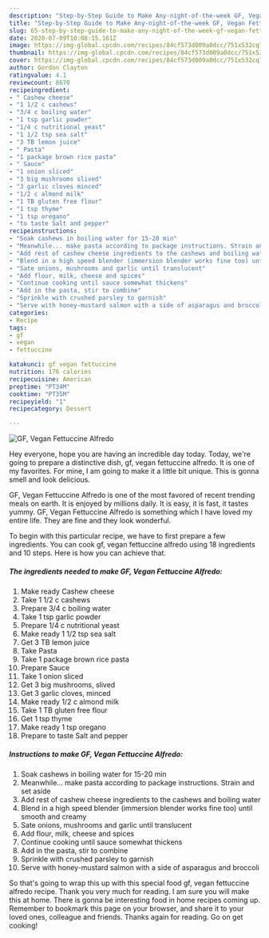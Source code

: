 ```yaml
---
description: "Step-by-Step Guide to Make Any-night-of-the-week GF, Vegan Fettuccine Alfredo"
title: "Step-by-Step Guide to Make Any-night-of-the-week GF, Vegan Fettuccine Alfredo"
slug: 65-step-by-step-guide-to-make-any-night-of-the-week-gf-vegan-fettuccine-alfredo
date: 2020-07-09T10:08:15.161Z
image: https://img-global.cpcdn.com/recipes/84cf573d009a0dcc/751x532cq70/gf-vegan-fettuccine-alfredo-recipe-main-photo.jpg
thumbnail: https://img-global.cpcdn.com/recipes/84cf573d009a0dcc/751x532cq70/gf-vegan-fettuccine-alfredo-recipe-main-photo.jpg
cover: https://img-global.cpcdn.com/recipes/84cf573d009a0dcc/751x532cq70/gf-vegan-fettuccine-alfredo-recipe-main-photo.jpg
author: Gordon Clayton
ratingvalue: 4.1
reviewcount: 8670
recipeingredient:
- " Cashew cheese"
- "1 1/2 c cashews"
- "3/4 c boiling water"
- "1 tsp garlic powder"
- "1/4 c nutritional yeast"
- "1 1/2 tsp sea salt"
- "3 TB lemon juice"
- " Pasta"
- "1 package brown rice pasta"
- " Sauce"
- "1 onion sliced"
- "3 big mushrooms slived"
- "3 garlic cloves minced"
- "1/2 c almond milk"
- "1 TB gluten free flour"
- "1 tsp thyme"
- "1 tsp oregano"
- "to taste Salt and pepper"
recipeinstructions:
- "Soak cashews in boiling water for 15-20 min"
- "Meanwhile... make pasta according to package instructions. Strain and set aside"
- "Add rest of cashew cheese ingredients to the cashews and boiling water"
- "Blend in a high speed blender (immersion blender works fine too) until smooth and creamy"
- "Sate onions, mushrooms and garlic until translucent"
- "Add flour, milk, cheese and spices"
- "Continue cooking until sauce somewhat thickens"
- "Add in the pasta, stir to combine"
- "Sprinkle with crushed parsley to garnish"
- "Serve with honey-mustard salmon with a side of asparagus and broccoli"
categories:
- Recipe
tags:
- gf
- vegan
- fettuccine

katakunci: gf vegan fettuccine 
nutrition: 176 calories
recipecuisine: American
preptime: "PT34M"
cooktime: "PT35M"
recipeyield: "1"
recipecategory: Dessert

---
```



![GF, Vegan Fettuccine Alfredo](https://img-global.cpcdn.com/recipes/84cf573d009a0dcc/751x532cq70/gf-vegan-fettuccine-alfredo-recipe-main-photo.jpg)

Hey everyone, hope you are having an incredible day today. Today, we're going to prepare a distinctive dish, gf, vegan fettuccine alfredo. It is one of my favorites. For mine, I am going to make it a little bit unique. This is gonna smell and look delicious.



GF, Vegan Fettuccine Alfredo is one of the most favored of recent trending meals on earth. It is enjoyed by millions daily. It is easy, it is fast, it tastes yummy. GF, Vegan Fettuccine Alfredo is something which I have loved my entire life. They are fine and they look wonderful.


To begin with this particular recipe, we have to first prepare a few ingredients. You can cook gf, vegan fettuccine alfredo using 18 ingredients and 10 steps. Here is how you can achieve that.

<!--inarticleads1-->

##### The ingredients needed to make GF, Vegan Fettuccine Alfredo:

1. Make ready  Cashew cheese
1. Take 1 1/2 c cashews
1. Prepare 3/4 c boiling water
1. Take 1 tsp garlic powder
1. Prepare 1/4 c nutritional yeast
1. Make ready 1 1/2 tsp sea salt
1. Get 3 TB lemon juice
1. Take  Pasta
1. Take 1 package brown rice pasta
1. Prepare  Sauce
1. Take 1 onion sliced
1. Get 3 big mushrooms, slived
1. Get 3 garlic cloves, minced
1. Make ready 1/2 c almond milk
1. Take 1 TB gluten free flour
1. Get 1 tsp thyme
1. Make ready 1 tsp oregano
1. Prepare to taste Salt and pepper




<!--inarticleads2-->

##### Instructions to make GF, Vegan Fettuccine Alfredo:

1. Soak cashews in boiling water for 15-20 min
1. Meanwhile... make pasta according to package instructions. Strain and set aside
1. Add rest of cashew cheese ingredients to the cashews and boiling water
1. Blend in a high speed blender (immersion blender works fine too) until smooth and creamy
1. Sate onions, mushrooms and garlic until translucent
1. Add flour, milk, cheese and spices
1. Continue cooking until sauce somewhat thickens
1. Add in the pasta, stir to combine
1. Sprinkle with crushed parsley to garnish
1. Serve with honey-mustard salmon with a side of asparagus and broccoli




So that's going to wrap this up with this special food gf, vegan fettuccine alfredo recipe. Thank you very much for reading. I am sure you will make this at home. There is gonna be interesting food in home recipes coming up. Remember to bookmark this page on your browser, and share it to your loved ones, colleague and friends. Thanks again for reading. Go on get cooking!

